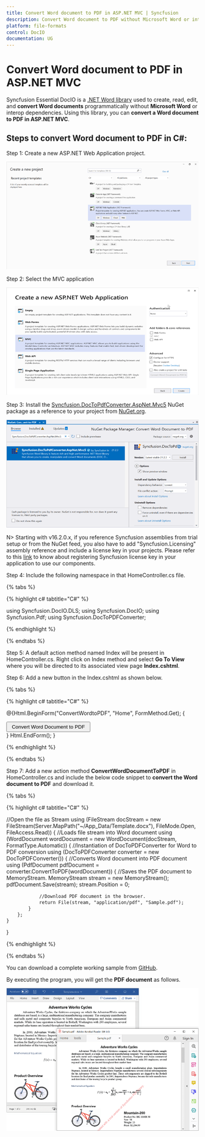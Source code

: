 ```yaml
---
title: Convert Word document to PDF in ASP.NET MVC | Syncfusion
description: Convert Word document to PDF without Microsoft Word or interop dependencies in ASP.NET MVC application using .NET Word (DocIO) library.
platform: file-formats
control: DocIO
documentation: UG
---
```


# Convert Word document to PDF in ASP.NET MVC

Syncfusion Essential DocIO is a [.NET Word library](https://www.syncfusion.com/document-processing/word-framework/net/word-library) used to create, read, edit, and **convert Word documents** programmatically without **Microsoft Word** or interop dependencies. Using this library, you can **convert a Word document to PDF in ASP.NET MVC**.

## Steps to convert Word document to PDF in C#:

Step 1: Create a new ASP.NET Web Application  project.

![Create ASP.NET MVC application in Visual Studio](ASP-NET-MVC_images/CreateProjectforConversion.png)

Step 2: Select the MVC application

![Create ASP.NET MVC application in Visual Studio](ASP-NET-MVC_images/MVC.png)

Step 3: Install the [Syncfusion.DocToPdfConverter.AspNet.Mvc5](https://www.nuget.org/packages/Syncfusion.DocToPdfConverter.AspNet.Mvc5) NuGet package as a reference to your project from [NuGet.org](https://www.nuget.org/).

![Install DocIO ASP.NET MVC NuGet package](ASP-NET-MVC_images/NugetPackage.png)

N> Starting with v16.2.0.x, if you reference Syncfusion assemblies from trial setup or from the NuGet feed, you also have to add "Syncfusion.Licensing" assembly reference and include a license key in your projects. Please refer to this [link](https://help.syncfusion.com/common/essential-studio/licensing/overview) to know about registering Syncfusion license key in your application to use our components.

Step 4: Include the following namespace in that HomeController.cs file.

{% tabs %}

{% highlight c# tabtitle="C#" %}

using Syncfusion.DocIO.DLS;
using Syncfusion.DocIO;
using Syncfusion.Pdf;
using Syncfusion.DocToPDFConverter;

{% endhighlight %}

{% endtabs %}

Step 5: A default action method named Index will be present in HomeController.cs. Right click on Index method and select **Go To View** where you will be directed to its associated view page **Index.cshtml**.

Step 6: Add a new button in the Index.cshtml as shown below.

{% tabs %}

{% highlight c# tabtitle="C#" %}

@{Html.BeginForm("ConvertWordtoPDF", "Home", FormMethod.Get);
{
<div>
    <input type="submit" value="Convert Word Document to PDF" style="width:220px;height:27px" />
</div>
}
Html.EndForm();
}

{% endhighlight %}

{% endtabs %}

Step 7: Add a new action method **ConvertWordDocumentToPDF** in HomeController.cs and include the below code snippet to **convert the Word document to PDF** and download it.

{% tabs %}

{% highlight c# tabtitle="C#" %}

//Open the file as Stream
using (FileStream docStream = new FileStream(Server.MapPath("~/App_Data/Template.docx"), FileMode.Open, FileAccess.Read))
{
    //Loads file stream into Word document
    using (WordDocument wordDocument = new WordDocument(docStream, FormatType.Automatic))
    {
        //Instantiation of DocToPDFConverter for Word to PDF conversion
        using (DocToPDFConverter converter = new DocToPDFConverter())
        {
            //Converts Word document into PDF document
            using (PdfDocument pdfDocument = converter.ConvertToPDF(wordDocument))
            {
                //Saves the PDF document to MemoryStream.
                MemoryStream stream = new MemoryStream();
                pdfDocument.Save(stream);
                stream.Position = 0;

                //Download PDF document in the browser.
                return File(stream, "application/pdf", "Sample.pdf");
            }                       
        };                 
    }
}

{% endhighlight %}

{% endtabs %}

You can download a complete working sample from [GitHub](https://github.com/SyncfusionExamples/DocIO-Examples/tree/main/Word-to-PDF-Conversion/Convert-Word-document-to-PDF/ASP.NET-MVC).

By executing the program, you will get the **PDF document** as follows.

![Output PDF document in ASP.NET MVC](WordToPDF_images/OutputImage.png)